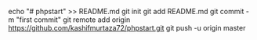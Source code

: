 echo "# phpstart" >> README.md
git init
git add README.md
git commit -m "first commit"
git remote add origin https://github.com/kashifmurtaza72/phpstart.git
git push -u origin master

